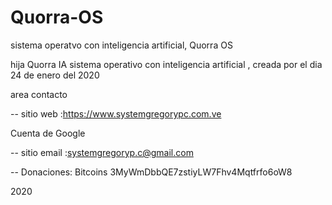 # Quorra-OS
sistema operatvo con inteligencia artificial, Quorra OS   
 


hija Quorra IA  sistema operativo con inteligencia artificial , creada por el dia 24 de enero del 2020   



area contacto

-- sitio web :https://www.systemgregorypc.com.ve

Cuenta de Google

-- sitio email :systemgregoryp.c@gmail.com

-- Donaciones: Bitcoins 3MyWmDbbQE7zstiyLW7Fhv4Mqtfrfo6oW8

2020
